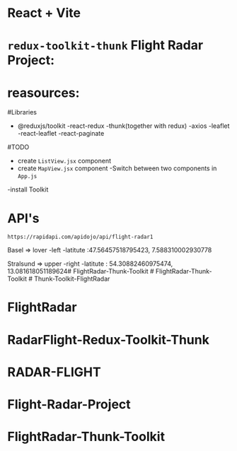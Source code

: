 # React + Vite

# `redux-toolkit-thunk` Flight Radar Project:

# reasources:



#Libraries

- @reduxjs/toolkit
  -react-redux
  -thunk(together with redux)
  -axios
  -leaflet
  -react-leaflet
  -react-paginate

#TODO

- create `ListView.jsx` component
- create `MapView.jsx` component
  -Switch between two components in `App.js`

-install Toolkit

# API's

`https://rapidapi.com/apidojo/api/flight-radar1`

Basel => lover -left -latitute :47.56457518795423, 7.588310002930778

Stralsund => upper -right -latitute : 54.30882460975474, 13.081618051189624#   F l i g h t R a d a r - T h u n k - T o o l k i t  
 #   F l i g h t R a d a r - T h u n k - T o o l k i t  
 # Thunk-Toolkit-FlightRadar
# FlightRadar
# RadarFlight-Redux-Toolkit-Thunk
# RADAR-FLIGHT
# Flight-Radar-Project
# FlightRadar-Thunk-Toolkit
